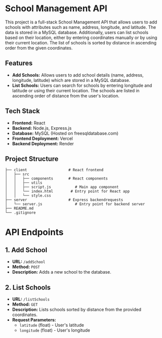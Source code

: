 # School Management API

This project is a full-stack School Management API that allows users to add schools with attributes such as name, address, longitude, and latitude. The data is stored in a MySQL database. Additionally, users can list schools based on their location, either by entering coordinates manually or by using their current location. The list of schools is sorted by distance in ascending order from the given coordinates.

## Features

- **Add Schools:** Allows users to add school details (name, address, longitude, latitude) which are stored in a MySQL database.
- **List Schools:** Users can search for schools by entering longitude and latitude or using their current location. The schools are listed in ascending order of distance from the user's location.

## Tech Stack

- **Frontend:** React
- **Backend:** Node.js, Express.js
- **Database:** MySQL (Hosted on freesqldatabase.com)
- **Frontend Deployment:** Vercel
- **Backend Deployment:** Render

## Project Structure

```
├── client                   # React frontend
│   ├── src
│   │   ├── components       # React components
│   │   ├── utils       
│   │   ├── script.js           # Main app component
│   │   └── index.html        # Entry point for React app
│   │   └── style.css
├── server                   # Express backendrequests
│   └── server.js               # Entry point for backend server
├── README.md
└── .gitignore
```

# API Endpoints

## 1. Add School

- **URL:** `/addSchool`
- **Method:** `POST`
- **Description:** Adds a new school to the database.

## 2. List Schools

- **URL:** `/listSchools`
- **Method:** `GET`
- **Description:** Lists schools sorted by distance from the provided coordinates.
- **Request Parameters:**
  - `latitude` (float) - User's latitude
  - `longitude` (float) - User's longitude
